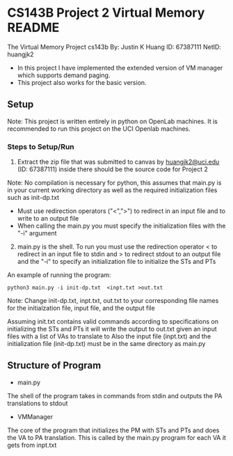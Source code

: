 # CS143B Project 2 Virtual Memory README
The Virtual Memory Project cs143b
By: Justin K Huang ID: 67387111 NetID: huangjk2

- In this project I have implemented the extended version of VM manager which supports demand paging.
- This project also works for the basic version.

## Setup
Note: This project is written entirely in python on OpenLab machines. It is recommended to run this project on the UCI Openlab machines.

### Steps to Setup/Run
1. Extract the zip file that was submitted to canvas by huangjk2@uci.edu (ID: 67387111) inside there should be the source code for Project 2

Note: No compilation is necessary for python, this assumes that main.py is in your current working directory
as well as the required initialization files such as init-dp.txt
- Must use redirection operators ("<",">") to redirect in an input file and to write to an output file
- When calling the main.py you must specify the initialization files with the "-i" argument
2. main.py is the shell. To run you must use the redirection operator < to redirect in an input file to stdin and > to redirect stdout to an output file and the "-i" to specify an initialization file to initialize the STs and PTs

An example of running the program:
```
python3 main.py -i init-dp.txt  <inpt.txt >out.txt
```
Note: Change init-dp.txt, inpt.txt, out.txt to your corresponding file names for the initialzation file, input file, and the output file

Assuming init.txt contains valid commands according to specifications on initializing the STs and PTs it will write the output to out.txt given an input files with a list of VAs to translate to
Also the input file (inpt.txt) and the initialization file (init-dp.txt) must be in the same directory as main.py

## Structure of Program

- main.py

The shell of the program takes in commands from stdin and outputs the PA translations to stdout

- VMManager

The core of the program that initializes the PM with STs and PTs and does the VA to PA translation. This
is called by the main.py program for each VA it gets from inpt.txt
